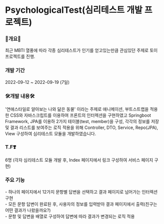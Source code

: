 # PsychologicalTest(심리테스트 개발 프로젝트)<br/>
<h3>💫개요💫</h3>
최근 MBTI 열풍에 따라 각종 심리테스트가 인기를 얻고있는만큼 관심있던 주제로 토이프로젝트를 진행. <br/>

<h3>개발 기간</h3>
2022-09-12 ~ 2022-09-19 (7일)<br/>

<h3>🛠개발 내용🛠</h3>
'연애스타일로 알아보는 나와 닮은 동물' 이라는 주제로 애니메이션, 부트스트랩을 적용한 CSS와 자바스크립트를 이용하여 프론트의 인터렉션을 구현하였고
Springboot Framework, JPA를 이용하 2가지 테이블(test, member)을 구성, 각각의 정보를 저장 및 결과 리스트를 보여주는 로직 적용을 위해
Controller, DTO, Service, Repo(JPA), View 구성하여 심리테스트 모듈을 개발하였습니다.<br/>

<h3>T.F❣️</h3>
6명 (각자 심리테스트 모듈 개발 후, Index 페이지에서 링크 구성하여 서비스 페이지 구현)<br/>

<h3>주요 기능</h3>
- 하나의 페이지에서 12가지 문항별 답변을 선택하고 결과 페이지로 넘어가는 인터렉션 구현<br/>
- 모든 문항 답변이 완료된 후, 사용자의 정보를 입력받아 결과 페이지에서 출력(친구는 어떤 결과가 나왔을까요?)<br/>
- 문항 및 답변을 배열로 구성하여 답변에 따라 결과가 변경되는 로직 적용<br/>
